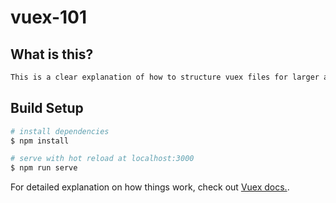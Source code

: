 # vuex-101


## What is this?

```bash
This is a clear explanation of how to structure vuex files for larger apps.

```

## Build Setup

```bash
# install dependencies
$ npm install

# serve with hot reload at localhost:3000
$ npm run serve

```

For detailed explanation on how things work, check out [Vuex docs.](https://vuex.vuejs.org/).
